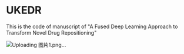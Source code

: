 # UKEDR

This is the code of manuscript of "A Fused Deep Learning Approach to Transform Novel Drug Repositioning"

![Uploading 图片1.png…]()
